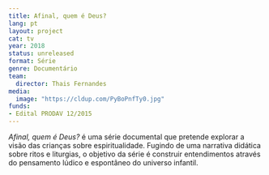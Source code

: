 ```yaml
---
title: Afinal, quem é Deus?
lang: pt
layout: project
cat: tv
year: 2018
status: unreleased
format: Série
genre: Documentário
team:
  director: Thais Fernandes
media:
  image: "https://cldup.com/PyBoPnfTy0.jpg"
funds:
- Edital PRODAV 12/2015
---
```


_Afinal, quem é Deus?_ é uma série documental que pretende explorar a visão das crianças sobre espiritualidade. Fugindo de uma narrativa didática sobre ritos e liturgias, o objetivo da série é construir entendimentos através do pensamento lúdico e espontâneo do universo infantil.
